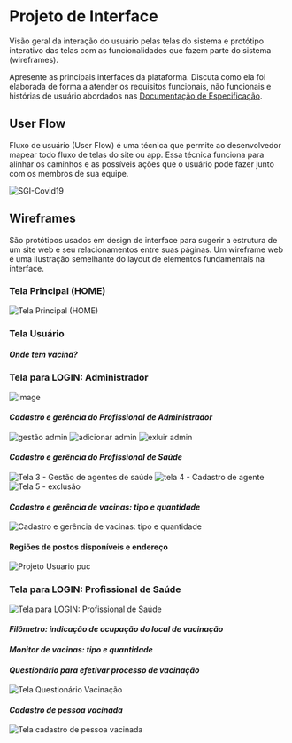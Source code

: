 
# Projeto de Interface

Visão geral da interação do usuário pelas telas do sistema e protótipo interativo das telas com as funcionalidades que fazem parte do sistema (wireframes).

 Apresente as principais interfaces da plataforma. Discuta como ela foi elaborada de forma a atender os requisitos funcionais, não funcionais e histórias de usuário abordados nas <a href="2-Especificação do Projeto.md"> Documentação de Especificação</a>.

## User Flow

Fluxo de usuário (User Flow) é uma técnica que permite ao desenvolvedor mapear todo fluxo de telas do site ou app. Essa técnica funciona para alinhar os caminhos e as possíveis ações que o usuário pode fazer junto com os membros de sua equipe.

![SGI-Covid19](https://user-images.githubusercontent.com/89739877/135291952-d942e8f1-df04-41cb-a6bc-de079ca49f30.jpg)

## Wireframes

São protótipos usados em design de interface para sugerir a estrutura de um site web e seu relacionamentos entre suas páginas. Um wireframe web é uma ilustração semelhante do layout de elementos fundamentais na interface.

### Tela Principal (HOME)

![Tela Principal (HOME)](https://user-images.githubusercontent.com/89739877/135296913-a6e16239-60c9-4415-b59b-8759ebddb878.jpg)

### Tela Usuário

 #### *Onde tem vacina?*

### Tela para LOGIN: Administrador

![image](https://user-images.githubusercontent.com/80281387/135478795-a31bef68-4a8c-497f-a0c2-929eafce4304.png)
 
 #### *Cadastro e gerência do Profissional de Administrador* 
 
 ![gestão admin](https://user-images.githubusercontent.com/80281387/135483048-82ae3762-270d-44a1-8133-56e7cdce7d05.JPG)
 ![adicionar admin](https://user-images.githubusercontent.com/80281387/135483107-ef0086d9-2482-44d6-94ed-27857e6447b1.JPG)
 ![exluir admin](https://user-images.githubusercontent.com/80281387/135483129-0f776bb4-88f5-41d1-b4ad-ae3cf9dca095.JPG)

 #### *Cadastro e gerência do Profissional de Saúde*
 
 ![Tela 3 - Gestão de agentes de saúde](https://user-images.githubusercontent.com/80281387/135330994-4b3f4728-6c75-4677-a5c5-939f6ee85956.JPG)
 ![tela 4 - Cadastro de agente](https://user-images.githubusercontent.com/80281387/135331107-bddd2fbb-0455-4f85-987a-5916f0fc6544.JPG)
![Tela 5 - exclusão](https://user-images.githubusercontent.com/80281387/135331149-249d63b3-aca0-48b8-9f81-3eccd63e61a1.JPG)
 
 #### *Cadastro e gerência de vacinas: tipo e quantidade*
 ![Cadastro e gerência de vacinas: tipo e quantidade](https://user-images.githubusercontent.com/89498275/135333033-87145fec-bf82-4af8-b066-97eca690ba0c.png)

 #### Regiões de postos disponíveis e endereço  
 ![Projeto Usuario puc](https://user-images.githubusercontent.com/89995455/135451789-8ac1a5c6-e739-400c-85a8-247ed1640c20.PNG)
 
### Tela para LOGIN: Profissional de Saúde

![Tela para LOGIN: Profissional de Saúde](https://user-images.githubusercontent.com/89883340/135325920-fdda4268-42e5-4eb4-9f9d-15a21a7e7fbf.png)

 #### *Filômetro: indicação de ocupação do local de vacinação*
 
 #### *Monitor de vacinas: tipo e quantidade*
 
 #### *Questionário para efetivar processo de vacinação*
 
 ![Tela Questionário Vacinação](https://user-images.githubusercontent.com/89883340/135327146-697675dc-1cd3-4ab8-aa93-2d76240688b4.png)

 #### *Cadastro de pessoa vacinada*
 
 ![Tela cadastro de pessoa vacinada](https://user-images.githubusercontent.com/89739877/135299294-f1c8df72-bc3b-44b5-b27e-ac9ec427eae3.jpg)
